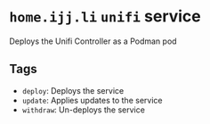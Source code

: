 # `home.ijj.li` `unifi` service

Deploys the Unifi Controller as a Podman pod

## Tags

- `deploy`: Deploys the service
- `update`: Applies updates to the service
- `withdraw`: Un-deploys the service
